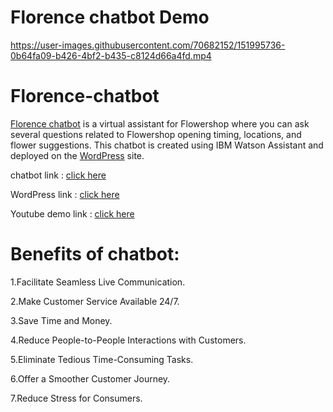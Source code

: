 # Florence chatbot Demo




https://user-images.githubusercontent.com/70682152/151995736-0b64fa09-b426-4bf2-b435-c8124d66a4fd.mp4



# Florence-chatbot

[Florence chatbot](https://web-chat.global.assistant.watson.cloud.ibm.com/preview.html?region=eu-de&integrationID=782a2d15-591e-43bd-b7ba-8bc8910f12f6&serviceInstanceID=eac75aa1-aaed-408a-b7c3-e0f05ee6a320) is a virtual assistant for Flowershop where you can ask several questions related to 
Flowershop opening timing, locations, and flower suggestions. This chatbot is created using IBM Watson 
Assistant and deployed on the [WordPress](https://naveenkumarj.intelaedu.com/) site.

chatbot link : [click here](https://web-chat.global.assistant.watson.cloud.ibm.com/preview.html?region=eu-de&integrationID=782a2d15-591e-43bd-b7ba-8bc8910f12f6&serviceInstanceID=eac75aa1-aaed-408a-b7c3-e0f05ee6a320)

WordPress link : [click here](https://naveenkumarj.intelaedu.com/)

Youtube demo link : [click here](https://www.youtube.com/watch?v=YC2Q-CcnBaY)

# Benefits of chatbot:

1.Facilitate Seamless Live Communication.

2.Make Customer Service Available 24/7.

3.Save Time and Money.

4.Reduce People-to-People Interactions with Customers.

5.Eliminate Tedious Time-Consuming Tasks.

6.Offer a Smoother Customer Journey.

7.Reduce Stress for Consumers.
